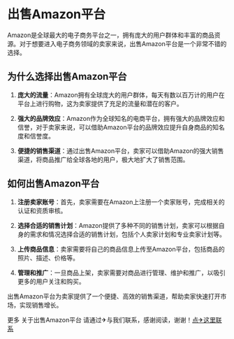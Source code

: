 # 出售Amazon平台

Amazon是全球最大的电子商务平台之一，拥有庞大的用户群体和丰富的商品资源。对于想要进入电子商务领域的卖家来说，出售Amazon平台是一个非常不错的选择。

## 为什么选择出售Amazon平台

1. **庞大的流量**：Amazon拥有全球庞大的用户群体，每天有数以百万计的用户在平台上进行购物，这为卖家提供了充足的流量和潜在的客户。

2. **强大的品牌效应**：Amazon作为全球知名的电商平台，拥有强大的品牌效应和信誉，对于卖家来说，可以借助Amazon平台的品牌效应提升自身商品的知名度和信誉度。

3. **便捷的销售渠道**：通过出售Amazon平台，卖家可以借助Amazon的强大销售渠道，将商品推广给全球各地的用户，极大地扩大了销售范围。

## 如何出售Amazon平台

1. **注册卖家账号**：首先，卖家需要在Amazon上注册一个卖家账号，完成相关的认证和资质审核。

2. **选择合适的销售计划**：Amazon提供了多种不同的销售计划，卖家可以根据自身的需求和情况选择合适的销售计划，包括个人卖家计划和专业卖家计划等。

3. **上传商品信息**：卖家需要将自己的商品信息上传至Amazon平台，包括商品的照片、描述、价格等。

4. **管理和推广**：一旦商品上架，卖家需要对商品进行管理、维护和推广，以吸引更多的用户关注和购买。

出售Amazon平台为卖家提供了一个便捷、高效的销售渠道，帮助卖家快速打开市场，实现销售增长。

更多 关于出售Amazon平台 请通过✈与我们联系，感谢阅读，谢谢！[点✈这里联系](https://b.k02.cc)